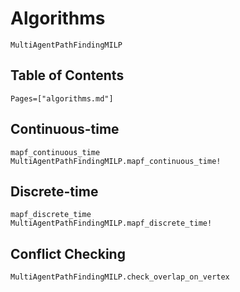 # Algorithms

```@docs
MultiAgentPathFindingMILP
```

## Table of Contents
```@contents
Pages=["algorithms.md"]
```

## Continuous-time

```@docs
mapf_continuous_time
MultiAgentPathFindingMILP.mapf_continuous_time!
```

## Discrete-time

```@docs
mapf_discrete_time
MultiAgentPathFindingMILP.mapf_discrete_time!
```

## Conflict Checking

```@docs
MultiAgentPathFindingMILP.check_overlap_on_vertex
```
